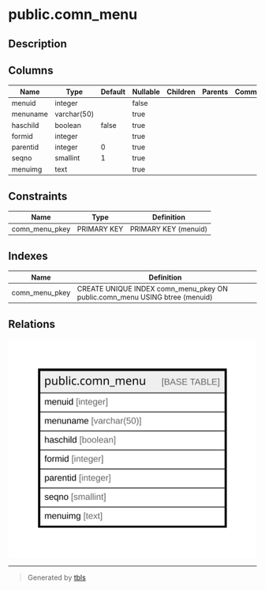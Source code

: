 # public.comn_menu

## Description

## Columns

| Name | Type | Default | Nullable | Children | Parents | Comment |
| ---- | ---- | ------- | -------- | -------- | ------- | ------- |
| menuid | integer |  | false |  |  |  |
| menuname | varchar(50) |  | true |  |  |  |
| haschild | boolean | false | true |  |  |  |
| formid | integer |  | true |  |  |  |
| parentid | integer | 0 | true |  |  |  |
| seqno | smallint | 1 | true |  |  |  |
| menuimg | text |  | true |  |  |  |

## Constraints

| Name | Type | Definition |
| ---- | ---- | ---------- |
| comn_menu_pkey | PRIMARY KEY | PRIMARY KEY (menuid) |

## Indexes

| Name | Definition |
| ---- | ---------- |
| comn_menu_pkey | CREATE UNIQUE INDEX comn_menu_pkey ON public.comn_menu USING btree (menuid) |

## Relations

![er](public.comn_menu.svg)

---

> Generated by [tbls](https://github.com/k1LoW/tbls)

